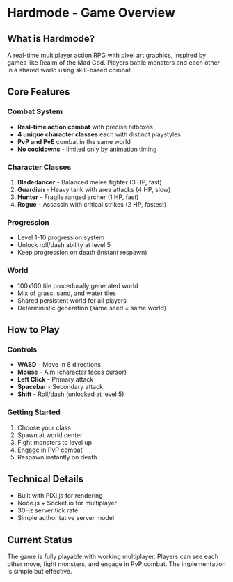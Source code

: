 # Hardmode - Game Overview

## What is Hardmode?

A real-time multiplayer action RPG with pixel art graphics, inspired by games like Realm of the Mad God. Players battle monsters and each other in a shared world using skill-based combat.

## Core Features

### Combat System
- **Real-time action combat** with precise hitboxes
- **4 unique character classes** each with distinct playstyles
- **PvP and PvE** combat in the same world
- **No cooldowns** - limited only by animation timing

### Character Classes

1. **Bladedancer** - Balanced melee fighter (3 HP, fast)
2. **Guardian** - Heavy tank with area attacks (4 HP, slow)
3. **Hunter** - Fragile ranged archer (1 HP, fast)
4. **Rogue** - Assassin with critical strikes (2 HP, fastest)

### Progression
- Level 1-10 progression system
- Unlock roll/dash ability at level 5
- Keep progression on death (instant respawn)

### World
- 100x100 tile procedurally generated world
- Mix of grass, sand, and water tiles
- Shared persistent world for all players
- Deterministic generation (same seed = same world)

## How to Play

### Controls
- **WASD** - Move in 8 directions
- **Mouse** - Aim (character faces cursor)
- **Left Click** - Primary attack
- **Spacebar** - Secondary attack
- **Shift** - Roll/dash (unlocked at level 5)

### Getting Started
1. Choose your class
2. Spawn at world center
3. Fight monsters to level up
4. Engage in PvP combat
5. Respawn instantly on death

## Technical Details
- Built with PIXI.js for rendering
- Node.js + Socket.io for multiplayer
- 30Hz server tick rate
- Simple authoritative server model

## Current Status
The game is fully playable with working multiplayer. Players can see each other move, fight monsters, and engage in PvP combat. The implementation is simple but effective.
